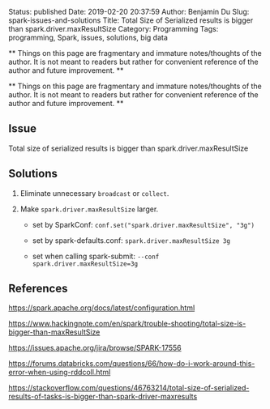 Status: published
Date: 2019-02-20 20:37:59
Author: Benjamin Du
Slug: spark-issues-and-solutions
Title: Total Size of Serialized results is bigger than spark.driver.maxResultSize
Category: Programming
Tags: programming, Spark, issues, solutions, big data

**
Things on this page are fragmentary and immature notes/thoughts of the author.
It is not meant to readers but rather for convenient reference of the author and future improvement.
**


**
Things on this page are fragmentary and immature notes/thoughts of the author.
It is not meant to readers but rather for convenient reference of the author and future improvement.
**

## Issue

Total size of serialized results is bigger than spark.driver.maxResultSize

## Solutions

1. Eliminate unnecessary `broadcast` or `collect`.

2. Make `spark.driver.maxResultSize` larger.

    - set by SparkConf: `conf.set("spark.driver.maxResultSize", "3g")`

    - set by spark-defaults.conf: `spark.driver.maxResultSize 3g`

    - set when calling spark-submit: `--conf spark.driver.maxResultSize=3g`


## References

https://spark.apache.org/docs/latest/configuration.html

https://www.hackingnote.com/en/spark/trouble-shooting/total-size-is-bigger-than-maxResultSize

https://issues.apache.org/jira/browse/SPARK-17556

https://forums.databricks.com/questions/66/how-do-i-work-around-this-error-when-using-rddcoll.html

https://stackoverflow.com/questions/46763214/total-size-of-serialized-results-of-tasks-is-bigger-than-spark-driver-maxresults


